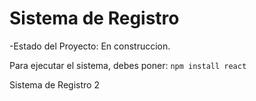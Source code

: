<h1>Sistema de Registro</h1>

-Estado del Proyecto: En construccion.

Para ejecutar el sistema, debes poner:
```npm install react```

Sistema de Registro 2
